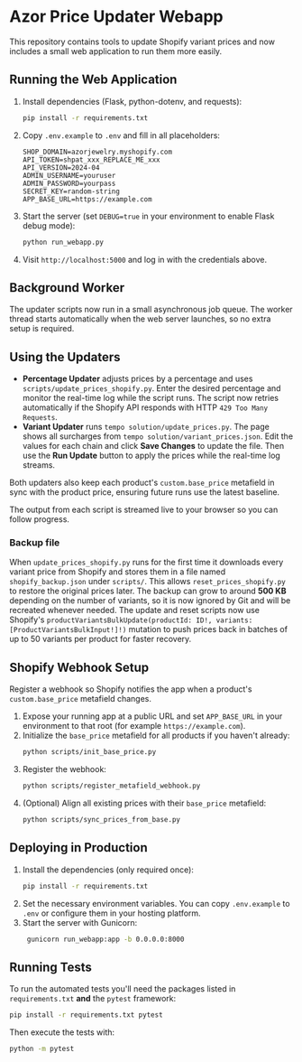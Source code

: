 # Azor Price Updater Webapp

This repository contains tools to update Shopify variant prices and now includes a small web application to run them more easily.

## Running the Web Application

1. Install dependencies (Flask, python-dotenv, and requests):
   ```bash
   pip install -r requirements.txt
   ```
2. Copy `.env.example` to `.env` and fill in all placeholders:
   ```
   SHOP_DOMAIN=azorjewelry.myshopify.com
   API_TOKEN=shpat_xxx_REPLACE_ME_xxx
   API_VERSION=2024-04
   ADMIN_USERNAME=youruser
   ADMIN_PASSWORD=yourpass
   SECRET_KEY=random-string
   APP_BASE_URL=https://example.com
   ```
3. Start the server (set `DEBUG=true` in your environment to enable Flask debug
   mode):
   ```bash
   python run_webapp.py
   ```
4. Visit `http://localhost:5000` and log in with the credentials above.

## Background Worker

The updater scripts now run in a small asynchronous job queue. The worker
thread starts automatically when the web server launches, so no extra setup is
required.

## Using the Updaters

- **Percentage Updater** adjusts prices by a percentage and uses `scripts/update_prices_shopify.py`. Enter the desired percentage and monitor the real-time log while the script runs. The script now retries automatically if the Shopify API responds with HTTP `429 Too Many Requests`.
- **Variant Updater** runs `tempo solution/update_prices.py`. The page shows all surcharges from `tempo solution/variant_prices.json`. Edit the values for each chain and click **Save Changes** to update the file. Then use the **Run Update** button to apply the prices while the real-time log streams.
 
Both updaters also keep each product's `custom.base_price` metafield in sync with the product price, ensuring future runs use the latest baseline.

The output from each script is streamed live to your browser so you can follow progress.

### Backup file

When `update_prices_shopify.py` runs for the first time it downloads every
variant price from Shopify and stores them in a file named
`shopify_backup.json` under `scripts/`. This allows
`reset_prices_shopify.py` to restore the original prices later.  The backup can
grow to around **500&nbsp;KB** depending on the number of variants, so it is now
ignored by Git and will be recreated whenever needed. The update and reset
scripts now use Shopify's `productVariantsBulkUpdate(productId: ID!, variants:
[ProductVariantsBulkInput!]!)` mutation to push prices back in batches of up to
50 variants per product for faster recovery.

## Shopify Webhook Setup

Register a webhook so Shopify notifies the app when a product's
`custom.base_price` metafield changes.

1. Expose your running app at a public URL and set `APP_BASE_URL` in your
   environment to that root (for example `https://example.com`).
2. Initialize the `base_price` metafield for all products if you haven't
   already:
   ```bash
   python scripts/init_base_price.py
   ```
3. Register the webhook:
   ```bash
   python scripts/register_metafield_webhook.py
   ```
4. (Optional) Align all existing prices with their `base_price` metafield:
   ```bash
   python scripts/sync_prices_from_base.py
   ```

## Deploying in Production

1. Install the dependencies (only required once):
   ```bash
   pip install -r requirements.txt
   ```
2. Set the necessary environment variables. You can copy `.env.example` to `.env` or configure them in your hosting platform.
3. Start the server with Gunicorn:
   ```bash
    gunicorn run_webapp:app -b 0.0.0.0:8000
    ```

## Running Tests

To run the automated tests you'll need the packages listed in
`requirements.txt` **and** the `pytest` framework:

```bash
pip install -r requirements.txt pytest
```

Then execute the tests with:

```bash
python -m pytest
```
